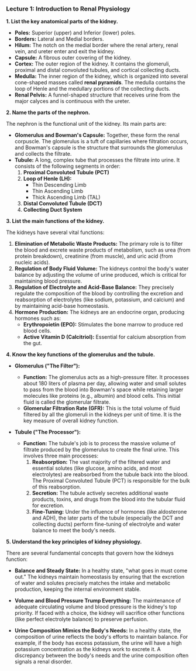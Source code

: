 ### Lecture 1: Introduction to Renal Physiology

**1. List the key anatomical parts of the kidney.**

*   **Poles:** Superior (upper) and Inferior (lower) poles.
*   **Borders:** Lateral and Medial borders.
*   **Hilum:** The notch on the medial border where the renal artery, renal vein, and ureter enter and exit the kidney.
*   **Capsule:** A fibrous outer covering of the kidney.
*   **Cortex:** The outer region of the kidney. It contains the glomeruli, proximal and distal convoluted tubules, and cortical collecting ducts.
*   **Medulla:** The inner region of the kidney, which is organized into several cone-shaped masses called **renal pyramids**. The medulla contains the loop of Henle and the medullary portions of the collecting ducts.
*   **Renal Pelvis:** A funnel-shaped structure that receives urine from the major calyces and is continuous with the ureter.

**2. Name the parts of the nephron.**

The nephron is the functional unit of the kidney. Its main parts are:

*   **Glomerulus and Bowman's Capsule:** Together, these form the renal corpuscle. The glomerulus is a tuft of capillaries where filtration occurs, and Bowman's capsule is the structure that surrounds the glomerulus and collects the filtrate.
*   **Tubule:** A long, complex tube that processes the filtrate into urine. It consists of the following segments in order:
    1.  **Proximal Convoluted Tubule (PCT)**
    2.  **Loop of Henle (LH):**
        *   Thin Descending Limb
        *   Thin Ascending Limb
        *   Thick Ascending Limb (TAL)
    3.  **Distal Convoluted Tubule (DCT)**
    4.  **Collecting Duct System**

**3. List the main functions of the kidney.**

The kidneys have several vital functions:

1.  **Elimination of Metabolic Waste Products:** The primary role is to filter the blood and excrete waste products of metabolism, such as urea (from protein breakdown), creatinine (from muscle), and uric acid (from nucleic acids).
2.  **Regulation of Body Fluid Volume:** The kidneys control the body's water balance by adjusting the volume of urine produced, which is critical for maintaining blood pressure.
3.  **Regulation of Electrolyte and Acid-Base Balance:** They precisely regulate the composition of the blood by controlling the excretion and reabsorption of electrolytes (like sodium, potassium, and calcium) and by maintaining acid-base homeostasis.
4.  **Hormone Production:** The kidneys are an endocrine organ, producing hormones such as:
    *   **Erythropoietin (EPO):** Stimulates the bone marrow to produce red blood cells.
    *   **Active Vitamin D (Calcitriol):** Essential for calcium absorption from the gut.

**4. Know the key functions of the glomerulus and the tubule.**

*   **Glomerulus ("The Filter"):**
    *   **Function:** The glomerulus acts as a high-pressure filter. It processes about 180 liters of plasma per day, allowing water and small solutes to pass from the blood into Bowman's space while retaining larger molecules like proteins (e.g., albumin) and blood cells. This initial fluid is called the glomerular filtrate.
    *   **Glomerular Filtration Rate (GFR):** This is the total volume of fluid filtered by all the glomeruli in the kidneys per unit of time. It is the key measure of overall kidney function.

*   **Tubule ("The Processor"):**
    *   **Function:** The tubule's job is to process the massive volume of filtrate produced by the glomerulus to create the final urine. This involves three main processes:
        1.  **Reabsorption:** The vast majority of the filtered water and essential solutes (like glucose, amino acids, and most electrolytes) are reabsorbed from the tubule back into the blood. The Proximal Convoluted Tubule (PCT) is responsible for the bulk of this reabsorption.
        2.  **Secretion:** The tubule actively secretes additional waste products, toxins, and drugs from the blood into the tubular fluid for excretion.
        3.  **Fine-Tuning:** Under the influence of hormones (like aldosterone and ADH), the later parts of the tubule (especially the DCT and collecting ducts) perform fine-tuning of electrolyte and water balance to meet the body's needs.

**5. Understand the key principles of kidney physiology.**

There are several fundamental concepts that govern how the kidneys function:

*   **Balance and Steady State:** In a healthy state, "what goes in must come out." The kidneys maintain homeostasis by ensuring that the excretion of water and solutes precisely matches the intake and metabolic production, keeping the internal environment stable.

*   **Volume and Blood Pressure Trump Everything:** The maintenance of adequate circulating volume and blood pressure is the kidney's top priority. If faced with a choice, the kidney will sacrifice other functions (like perfect electrolyte balance) to preserve perfusion.

*   **Urine Composition Mimics the Body's Needs:** In a healthy state, the composition of urine reflects the body's efforts to maintain balance. For example, if the body has excess potassium, the urine will have a high potassium concentration as the kidneys work to excrete it. A discrepancy between the body's needs and the urine composition often signals a renal disorder.
